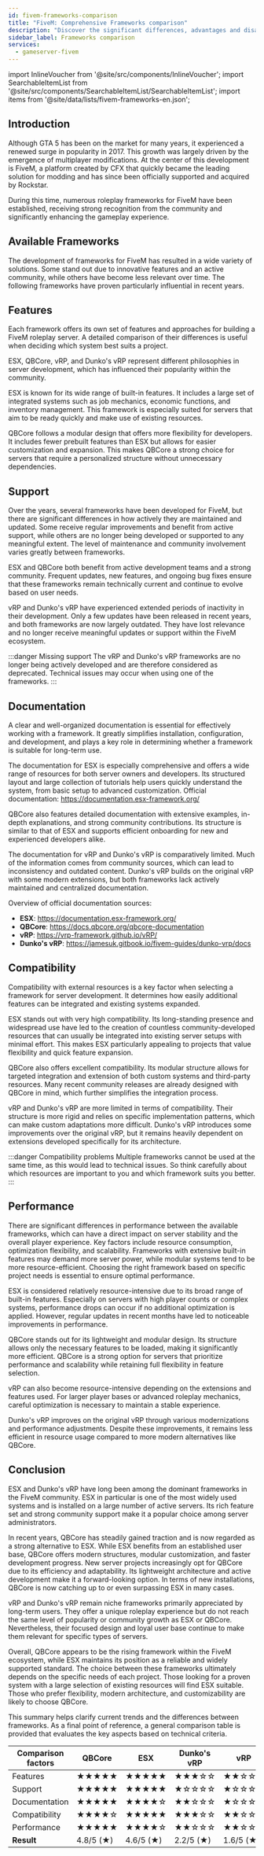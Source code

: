 ```yaml
---
id: fivem-frameworks-comparison
title: "FiveM: Comprehensive Frameworks comparison"
description: "Discover the significant differences, advantages and disadvantages of the available FiveM frameworks - ZAP-Hosting.com - Documentation"
sidebar_label: Frameworks comparison
services:
  - gameserver-fivem
---
```


import InlineVoucher from '@site/src/components/InlineVoucher';
import SearchableItemList from '@site/src/components/SearchableItemList/SearchableItemList';
import items from '@site/data/lists/fivem-frameworks-en.json';

## Introduction

Although GTA 5 has been on the market for many years, it experienced a renewed surge in popularity in 2017. This growth was largely driven by the emergence of multiplayer modifications. At the center of this development is FiveM, a platform created by CFX that quickly became the leading solution for modding and has since been officially supported and acquired by Rockstar. 

During this time, numerous roleplay frameworks for FiveM have been established, receiving strong recognition from the community and significantly enhancing the gameplay experience.

<InlineVoucher />

## Available Frameworks
The development of frameworks for FiveM has resulted in a wide variety of solutions. Some stand out due to innovative features and an active community, while others have become less relevant over time. The following frameworks have proven particularly influential in recent years.

<SearchableItemList items={items} />



## Features
Each framework offers its own set of features and approaches for building a FiveM roleplay server. A detailed comparison of their differences is useful when deciding which system best suits a project.

ESX, QBCore, vRP, and Dunko's vRP represent different philosophies in server development, which has influenced their popularity within the community.

ESX is known for its wide range of built-in features. It includes a large set of integrated systems such as job mechanics, economic functions, and inventory management. This framework is especially suited for servers that aim to be ready quickly and make use of existing resources.

QBCore follows a modular design that offers more flexibility for developers. It includes fewer prebuilt features than ESX but allows for easier customization and expansion. This makes QBCore a strong choice for servers that require a personalized structure without unnecessary dependencies.


## Support
Over the years, several frameworks have been developed for FiveM, but there are significant differences in how actively they are maintained and updated. Some receive regular improvements and benefit from active support, while others are no longer being developed or supported to any meaningful extent. The level of maintenance and community involvement varies greatly between frameworks.

ESX and QBCore both benefit from active development teams and a strong community. Frequent updates, new features, and ongoing bug fixes ensure that these frameworks remain technically current and continue to evolve based on user needs.

vRP and Dunko's vRP have experienced extended periods of inactivity in their development. Only a few updates have been released in recent years, and both frameworks are now largely outdated. They have lost relevance and no longer receive meaningful updates or support within the FiveM ecosystem.

:::danger Missing support
The vRP and Dunko's vRP frameworks are no longer being actively developed and are therefore considered as deprecated. Technical issues may occur when using one of the frameworks. 
:::



## Documentation

A clear and well-organized documentation is essential for effectively working with a framework. It greatly simplifies installation, configuration, and development, and plays a key role in determining whether a framework is suitable for long-term use.

The documentation for ESX is especially comprehensive and offers a wide range of resources for both server owners and developers. Its structured layout and large collection of tutorials help users quickly understand the system, from basic setup to advanced customization.
Official documentation: https://documentation.esx-framework.org/

QBCore also features detailed documentation with extensive examples, in-depth explanations, and strong community contributions. Its structure is similar to that of ESX and supports efficient onboarding for new and experienced developers alike.

The documentation for vRP and Dunko's vRP is comparatively limited. Much of the information comes from community sources, which can lead to inconsistency and outdated content. Dunko's vRP builds on the original vRP with some modern extensions, but both frameworks lack actively maintained and centralized documentation.

Overview of official documentation sources:

- **ESX**: https://documentation.esx-framework.org/
- **QBCore**: https://docs.qbcore.org/qbcore-documentation
- **vRP**: https://vrp-framework.github.io/vRP/
- **Dunko's vRP**: https://jamesuk.gitbook.io/fivem-guides/dunko-vrp/docs

## Compatibility

Compatibility with external resources is a key factor when selecting a framework for server development. It determines how easily additional features can be integrated and existing systems expanded.

ESX stands out with very high compatibility. Its long-standing presence and widespread use have led to the creation of countless community-developed resources that can usually be integrated into existing server setups with minimal effort. This makes ESX particularly appealing to projects that value flexibility and quick feature expansion.

QBCore also offers excellent compatibility. Its modular structure allows for targeted integration and extension of both custom systems and third-party resources. Many recent community releases are already designed with QBCore in mind, which further simplifies the integration process.

vRP and Dunko's vRP are more limited in terms of compatibility. Their structure is more rigid and relies on specific implementation patterns, which can make custom adaptations more difficult. Dunko's vRP introduces some improvements over the original vRP, but it remains heavily dependent on extensions developed specifically for its architecture.

:::danger Compatibility problems
Multiple frameworks cannot be used at the same time, as this would lead to technical issues. So think carefully about which resources are important to you and which framework suits you better. 
:::

## Performance

There are significant differences in performance between the available frameworks, which can have a direct impact on server stability and the overall player experience. Key factors include resource consumption, optimization flexibility, and scalability. Frameworks with extensive built-in features may demand more server power, while modular systems tend to be more resource-efficient. Choosing the right framework based on specific project needs is essential to ensure optimal performance.

ESX is considered relatively resource-intensive due to its broad range of built-in features. Especially on servers with high player counts or complex systems, performance drops can occur if no additional optimization is applied. However, regular updates in recent months have led to noticeable improvements in performance.

QBCore stands out for its lightweight and modular design. Its structure allows only the necessary features to be loaded, making it significantly more efficient. QBCore is a strong option for servers that prioritize performance and scalability while retaining full flexibility in feature selection.

vRP can also become resource-intensive depending on the extensions and features used. For larger player bases or advanced roleplay mechanics, careful optimization is necessary to maintain a stable experience.

Dunko's vRP improves on the original vRP through various modernizations and performance adjustments. Despite these improvements, it remains less efficient in resource usage compared to more modern alternatives like QBCore.

## Conclusion

ESX and Dunko's vRP have long been among the dominant frameworks in the FiveM community. ESX in particular is one of the most widely used systems and is installed on a large number of active servers. Its rich feature set and strong community support make it a popular choice among server administrators.

In recent years, QBCore has steadily gained traction and is now regarded as a strong alternative to ESX. While ESX benefits from an established user base, QBCore offers modern structures, modular customization, and faster development progress. New server projects increasingly opt for QBCore due to its efficiency and adaptability. Its lightweight architecture and active development make it a forward-looking option. In terms of new installations, QBCore is now catching up to or even surpassing ESX in many cases.

vRP and Dunko's vRP remain niche frameworks primarily appreciated by long-term users. They offer a unique roleplay experience but do not reach the same level of popularity or community growth as ESX or QBCore. Nevertheless, their focused design and loyal user base continue to make them relevant for specific types of servers.

Overall, QBCore appears to be the rising framework within the FiveM ecosystem, while ESX maintains its position as a reliable and widely supported standard. The choice between these frameworks ultimately depends on the specific needs of each project. Those looking for a proven system with a large selection of existing resources will find ESX suitable. Those who prefer flexibility, modern architecture, and customizability are likely to choose QBCore.

This summary helps clarify current trends and the differences between frameworks. As a final point of reference, a general comparison table is provided that evaluates the key aspects based on technical criteria.

| Comparison factors | QBCore    | ESX       | Dunko's vRP | vRP       |
| ------------------ | --------- | --------- | ----------- | --------- |
| Features           | ★★★★★     | ★★★★★     | ★★★☆☆       | ★★☆☆☆     |
| Support            | ★★★★★     | ★★★★★     | ★☆☆☆☆       | ★☆☆☆☆     |
| Documentation      | ★★★★★     | ★★★★☆     | ★★☆☆☆       | ★☆☆☆☆     |
| Compatibility      | ★★★★☆     | ★★★★★     | ★★★☆☆       | ★★☆☆☆     |
| Performance        | ★★★★★     | ★★★★☆     | ★★☆☆☆       | ★★☆☆☆     |
| **Result**         | 4.8/5 (★) | 4.6/5 (★) | 2.2/5 (★)   | 1.6/5 (★) |

<InlineVoucher />
